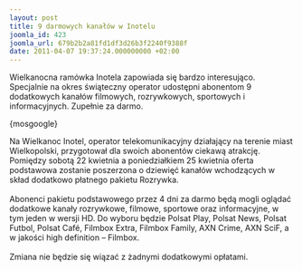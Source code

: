 ```yaml
---
layout: post
title: 9 darmowych kanałów w Inotelu
joomla_id: 423
joomla_url: 679b2b2a81fd1df3d26b3f2240f9388f
date: 2011-04-07 19:37:24.000000000 +02:00
---
```

Wielkanocna ram&oacute;wka Inotela zapowiada się bardzo interesująco. Specjalnie na okres świąteczny operator udostępni abonentom 9 dodatkowych kanał&oacute;w filmowych, rozrywkowych, sportowych i informacyjnych. Zupełnie za darmo.<p>{mosgoogle}</p><p>Na Wielkanoc Inotel, operator telekomunikacyjny działający na terenie miast Wielkopolski, przygotował dla swoich abonent&oacute;w ciekawą atrakcję. Pomiędzy sobotą 22 kwietnia a poniedziałkiem 25 kwietnia oferta podstawowa zostanie poszerzona o dziewięć kanał&oacute;w wchodzących w skład dodatkowo płatnego pakietu Rozrywka.<br /><br />Abonenci pakietu podstawowego przez 4 dni za darmo będą mogli oglądać dodatkowe kanały rozrywkowe, filmowe, sportowe oraz informacyjne, w tym jeden w wersji HD. Do wyboru będzie Polsat Play, Polsat News, Polsat Futbol, Polsat Caf&eacute;, Filmbox Extra, Filmbox Family, AXN Crime, AXN SciF, a w jakości high definition &ndash; Filmbox.<br /><br />Zmiana nie będzie się wiązać z żadnymi dodatkowymi opłatami. </p>
